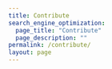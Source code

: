 ```yaml
---
title: Contribute
search_engine_optimization:
  page_title: "Contribute"
  page_description: ""
permalink: /contribute/
layout: page
---
```

